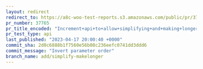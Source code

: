 ```yaml
---
layout: redirect
redirect_to: https://a8c-woo-test-reports.s3.amazonaws.com/public/pr/37765/api/index.html
pr_number: 37765
pr_title_encoded: "Increment+api+to+allow+simplifying+and+making+longer+message"
pr_test_type: api
last_published: "2023-04-17 20:00:40 +0000"
commit_sha: 2d0c6888b1f7560e56b08c236eefc0741dd3ddd6
commit_message: "Invert parameter order"
branch_name: add/simplify-makelonger
---
```

